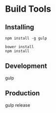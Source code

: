 # Build Tools

## Installing

    npm install -g gulp

    bower install
    npm install

## Development

gulp

## Production

gulp release
